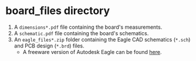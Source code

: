 board_files directory
====================

1. A `dimensions*.pdf` file containing the board's measurements.
2. A `schematic.pdf` file containing the board's schematics.
3. An `eagle_files*.zip` folder containing the Eagle CAD schematics (`*.sch`) and PCB design (`*.brd`) files.
	* A freeware version of Autodesk Eagle can be found [here](https://www.autodesk.com/products/eagle/free-download). 